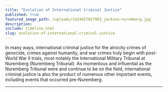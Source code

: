 ```yaml
---
title: "Evolution of International Criminal Justice"
published: true
featured_image_path: /uploads/1424657827903_jackson-nuremberg.jpg
description:
include: timeline.html
slug: evolution-of-international-criminal-justice
---
```


In many ways, international criminal justice for the atrocity crimes of genocide, crimes against humanity, and war crimes truly begin with post-World War II trials, most notably the International Military Tribunal at Nuremberg (Nuremberg Tribunal). As momentous and influential as the Nuremberg Tribunal were and continue to be on the field, international criminal justice is also the product of numerous other important events, including events that occurred pre-Nuremberg.

---
